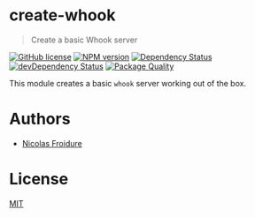 [//]: # ( )
[//]: # (This file is automatically generated by a `metapak`)
[//]: # (module. Do not change it  except between the)
[//]: # (`content:start/end` flags, your changes would)
[//]: # (be overridden.)
[//]: # ( )
# create-whook
> Create a basic Whook server

[![GitHub license](https://img.shields.io/badge/license-MIT-blue.svg)](https://github.com/nfroidure/create-whook/blob/master/LICENSE)
[![NPM version](https://badge.fury.io/js/create-whook.svg)](https://npmjs.org/package/create-whook)
[![Dependency Status](https://david-dm.org/nfroidure/create-whook.svg)](https://david-dm.org/nfroidure/create-whook)
[![devDependency Status](https://david-dm.org/nfroidure/create-whook/dev-status.svg)](https://david-dm.org/nfroidure/create-whook#info=devDependencies)
[![Package Quality](http://npm.packagequality.com/shield/create-whook.svg)](http://packagequality.com/#?package=create-whook)


[//]: # (::contents:start)

This module creates a basic `whook` server working out of the box.

[//]: # (::contents:end)

# Authors
- [Nicolas Froidure](http://insertafter.com/en/index.html)

# License
[MIT](https://github.com/nfroidure/create-whook/blob/master/LICENSE)
